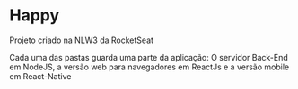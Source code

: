 # Happy
Projeto criado na NLW3 da RocketSeat

Cada uma das pastas guarda uma parte da aplicação: O servidor Back-End em NodeJS, a versão web para navegadores em ReactJs e a versão mobile em React-Native
